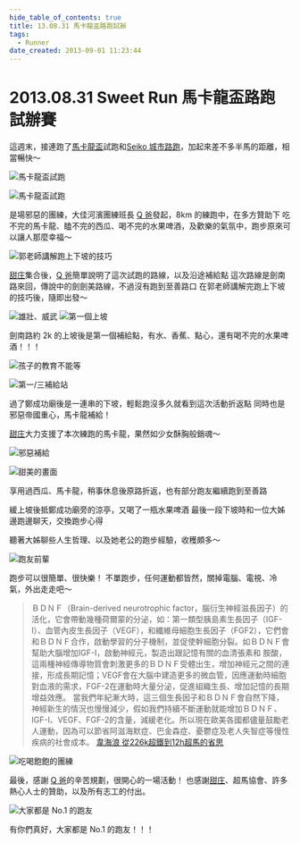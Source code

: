 ```yaml
---
hide_table_of_contents: true
title: 13.08.31 馬卡龍盃路跑試辦
tags:
  - Runner
date_created: 2013-09-01 11:23:44
---
```


2013.08.31 Sweet Run 馬卡龍盃路跑試辦賽
===================================

這週末，接連跑了[馬卡龍盃]試跑和[Seiko 城市路跑]，加起來差不多半馬的距離，相當暢快～

![馬卡龍盃試跑](https://lh5.googleusercontent.com/-3eyt0sMPgTg/UiLI-ABRvFI/AAAAAAAABRE/U2irNkwxZ10/w989-h657-no/1293039_574334795965465_319387734_o.jpg)

![馬卡龍盃試跑](https://lh3.googleusercontent.com/-VIeL7ClMPew/UiLI_amxxfI/AAAAAAAABRI/F2VMevN2pTo/w955-h716-no/130831_0812-924.jpg)

是場邪惡的團練，大佳河濱團練班長 [Q 爸]發起，8km 的練跑中，在多方贊助下
吃不完的馬卡龍、瞌不完的西瓜、喝不完的水果啤酒，及歡樂的氣氛中，跑步原來可以讓人那麼幸福～

![郭老師講解跑上下坡的技巧](https://lh3.googleusercontent.com/-sQV6Hjugop4/UiLI2EmOXmI/AAAAAAAABQI/j0DyJVKxizg/w476-h716-no/1269350_574335765965368_985110718_o.jpg)

[甜庄]集合後，[Q 爸]簡單說明了這次試跑的路線，以及沿途補給點
這次路線是劍南路來回，傳說中的劍劍美路線，不過沒有跑到至善路口
在郭老師講解完跑上下坡的技巧後，隨即出發～

![雄壯、威武](https://lh6.googleusercontent.com/-SeViXizobDs/UiLJQ5OxgnI/AAAAAAAABS8/FGhpf88UoZM/w989-h659-no/P8313700.JPG)
![第一個上坡](https://lh4.googleusercontent.com/-VJvtub5iULE/UiLI55u5i1I/AAAAAAAABQk/DMz1GNpvxLE/w989-h659-no/1271941_657768227568289_239613169_o.jpg)

劍南路約 2k 的上坡後是第一個補給點，有水、香蕉、點心，還有喝不完的水果啤酒！！！

![孩子的教育不能等](https://lh5.googleusercontent.com/-KV1qwsfA1gE/UiLJSqBxsbI/AAAAAAAABTI/hUMgIY7I-ok/w989-h659-no/P8313775.JPG)

![第一/三補給站](https://lh6.googleusercontent.com/-DjKROOtH0-M/UiLJTT4DP5I/AAAAAAAABTM/h0Erb7VmDPI/w989-h659-no/P8313732.JPG)

過了鄭成功廟後是一連串的下坡，輕鬆跑沒多久就看到這次活動折返點
同時也是邪惡帝國重心，馬卡龍補給！

[甜庄]大力支援了本次練跑的馬卡龍，果然如少女酥胸般銷魂～

![邪惡補給](https://lh4.googleusercontent.com/-NgZr0H-4AaE/UiLJGuGdOiI/AAAAAAAABR0/88GLNjzy-6E/w955-h716-no/130831_0849-941.jpg)

![甜美的畫面](https://lh6.googleusercontent.com/-3P1LIL29iMo/UiLI771yxaI/AAAAAAAABQw/5VZxFpM8Co0/w955-h716-no/1277153_509820449111438_1955836859_o.jpg)

享用過西瓜、馬卡龍，稍事休息後原路折返，也有部分跑友繼續跑到至善路

緩上坡後抵鄭成功廟旁的涼亭，又喝了一瓶水果啤酒
最後一段下坡時和一位大姊邊跑邊聊天，交換跑步心得

聽著大姊聊些人生哲理、以及她老公的跑步經驗，收穫頗多～

![跑友前輩](https://fbcdn-sphotos-b-a.akamaihd.net/hphotos-ak-frc3/q77/s720x720/1234820_574637862594242_369216298_n.jpg)

跑步可以很簡單、很快樂！
不單跑步，任何運動都皆然，關掉電腦、電視、冷氣，外出走走吧～

> ＢＤＮＦ（Brain-derived neurotrophic factor，腦衍生神經滋長因子）的活化，它會帶動幾種荷爾蒙的分泌，如：第一類型胰島素生長因子（IGF-I）、血管內皮生長因子（VEGF），和纖維母細胞生長因子（FGF2），它們會和ＢＤＮＦ合作，啟動學習的分子機制，並促使幹細胞分裂。如ＢＤＮＦ會幫助大腦增加IGF-I，啟動神經元，製造出跟記憶有關的血清張素和 胺酸，這兩種神經傳導物質會刺激更多的ＢＤＮＦ受體出生，增加神經元之間的連接，形成長期記憶；VEGF會在大腦中建造更多的微血管，因應運動時細胞對血液的需求，FGF-2在運動時大量分泌，促進組織生長、增加記憶的長期增益效應。
> 當我們年紀漸大時，這三個生長因子和ＢＤＮＦ會自然下降，神經新生的情況也慢慢減少，假如我們持續不斷運動就能增加ＢＤＮＦ、IGF-I、VEGF、FGF-2的含量，減緩老化。所以現在歐美各國都儘量鼓勵老人運動，因為可以節省阿滋海默症、巴金森症、憂鬱症及老人失智症等慢性疾病的社會成本。
> [韋海浪 從226k超鐵到12h超馬的省思](http://goo.gl/SN8mrP)

![吃喝飽飽的團練](https://lh6.googleusercontent.com/-z3eW_tmp6BQ/UiLIxAQm-kI/AAAAAAAABPk/3bSiSWS3ye8/w989-h659-no/1265485_574638055927556_820000302_o.jpg)


最後，感謝 [Q 爸]的辛苦規劃，很開心的一場活動！
也感謝[甜庄]、超馬協會、許多熱心人士的贊助，以及所有志工的付出。

![大家都是 No.1 的跑友](https://fbcdn-sphotos-g-a.akamaihd.net/hphotos-ak-ash4/q71/s720x720/999773_574635989261096_1993460640_n.jpg)

有你們真好，大家都是 No.1 的跑友！！！

[馬卡龍盃]: http://goo.gl/LnOU8P
[Seiko 城市路跑]: http://goo.gl/RRtX5q
[甜庄]: http://www.justsweet.com.tw/
[Q 爸]: http://goo.gl/r1sm62
[大佳河濱團練]: http://goo.gl/VKLyJD
